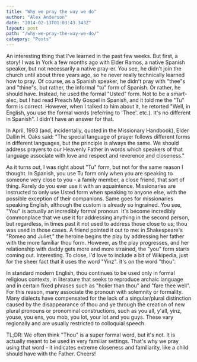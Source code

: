 ```yaml
---
title: "Why we pray the way we do"
author: "Alex Anderson"
date: "2014-02-13T01:03:43.343Z"
layout: post
path: "/why-we-pray-the-way-we-do/"
category: "Posts"
---
```


An interesting thing that I've learned in the past few weeks. But first, a story! I was in York a few months ago with Elder Ramos, a native Spanish speaker, but not necessarily a native pray-er. You see, he didn't join the church until about three years ago, so he never really technically learned how to pray. Of course, as a Spanish speaker, he didn't pray with "thee"s and "thine"s, but rather, the informal "tu" form of Spanish. Or rather, he should have. Instead, he used the formal "Usted" form. Not to be a smart-alec, but I had read Preach My Gospel in Spanish, and it told me the "Tu" form is correct. However, when I talked to him about it, he retorted "Well, in English, you use the formal words (referring to 'Thee'. etc.). It's no different in Spanish". I didn't have an answer for that.

In April, 1993 (and, incidentally, quoted in the Missionary Handbook), Elder Dallin H. Oaks said: "The special language of prayer follows different forms in different languages, but the principle is always the same. We should address prayers to our Heavenly Father in words which speakers of that language associate with love and respect and reverence and closeness."

As it turns out, I was right about "Tu" form, but not for the same reason I thought. In Spanish, you use Tu form only when you are speaking to someone very close to you - a family member, a close friend, that sort of thing. Rarely do you ever use it with an aquaintence. Missionaries are instructed to only use Usted form when speaking to anyone else, with the possible exception of their companions. Same goes for missionaries speaking English, although the custom is already so ingrained. You see, "You" is actually an incredibly formal pronoun. It's become incredibly commonplace that we use it for addressing anything in the second person, but regardless, in times past it not used to address those close to us; thou was used in those cases. A friend pointed it out to me: in Shakespeare's "Romeo and Juliet," the heroine begins the play by addressing her father with the more familiar thou form. However, as the play progresses, and her relationship with daddy gets more and more strained, the "you" form starts coming out. Interesting. To close, I'd love to include a bit of Wikipedia, just for the sheer fact that it uses the word "Yinz". It's on the word "thou".

In standard modern English, thou continues to be used only in formal religious contexts, in literature that seeks to reproduce archaic language and in certain fixed phrases such as "holier than thou" and "fare thee well". For this reason, many associate the pronoun with solemnity or formality. Many dialects have compensated for the lack of a singular/plural distinction caused by the disappearance of thou and ye through the creation of new plural pronouns or pronominal constructions, such as you all, y'all, yinz, youse, you ens, you mob, you lot, your lot and you guys. These vary regionally and are usually restricted to colloquial speech.

TL;DR: We often think "Thou" is a super formal word, but it's not. It is actually meant to be used in very familiar settings. That's why we pray using that word - it indicates extreme closeness and familiarity, like a child should have with the Father. Cheers!